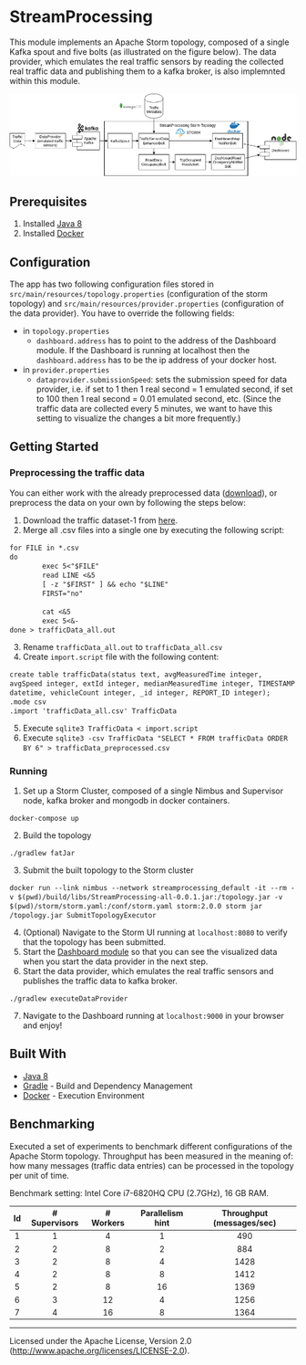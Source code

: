 # StreamProcessing
This module implements an Apache Storm topology, composed of a single Kafka spout and five bolts (as illustrated on the figure below). The data provider, which emulates the real traffic sensors by reading the collected real traffic data and publishing them to a kafka broker, is also implemnted within this module.

![topology](https://github.com/FilipRy/LiveTrafficMonitoring/blob/master/StreamProcessing/assets/live_traffic_monitoring.png)

## Prerequisites
1. Installed [Java 8](https://www.java.com/en/download/)
2. Installed [Docker](https://www.docker.com/)

## Configuration
The app has two following configuration files stored in `src/main/resources/topology.properties` (configuration of the storm topology) and `src/main/resources/provider.properties` (configuration of the data provider). You have to override the following fields:
* in `topology.properties`
    * `dashboard.address` has to point to the address of the Dashboard module. If the Dashboard is running at localhost then the `dashboard.address` has to be the ip address of your docker host.
* in `provider.properties`
    * `dataprovider.submissionSpeed`: sets the submission speed for data provider, i.e. if set to 1 then 1 real second = 1 emulated second, if set to 100 then 1 real second = 0.01 emulated second, etc. (Since the traffic data are collected every 5 minutes, we want to have this setting to visualize the changes a bit more frequently.)

## Getting Started

### Preprocessing the traffic data
You can either work with the already preprocessed data ([download](https://drive.google.com/open?id=1dK1--y0cWnALtLI6jTZvO0_3AjFhMUKd)), or preprocess the data on your own by following the steps below:

1. Download the traffic dataset-1 from [here](http://iot.ee.surrey.ac.uk:8080/datasets.html#traffic).
2. Merge all .csv files into a single one by executing the following script:
```
for FILE in *.csv
do
        exec 5<"$FILE"
        read LINE <&5 
        [ -z "$FIRST" ] && echo "$LINE"
        FIRST="no"

        cat <&5
        exec 5<&-
done > trafficData_all.out
```
3. Rename `trafficData_all.out` to `trafficData_all.csv`
4. Create `import.script` file with the following content:
```
create table trafficData(status text, avgMeasuredTime integer, avgSpeed integer, extId integer, medianMeasuredTime integer, TIMESTAMP datetime, vehicleCount integer, _id integer, REPORT_ID integer);
.mode csv
.import 'trafficData_all.csv' TrafficData
```
5. Execute `sqlite3 TrafficData < import.script`
6. Execute `sqlite3 -csv TrafficData "SELECT * FROM trafficData ORDER BY 6" > trafficData_preprocessed.csv`
### Running
1. Set up a Storm Cluster, composed of a single Nimbus and Supervisor node, kafka broker and mongodb in docker containers.
```
docker-compose up
```
2. Build the topology
```
./gradlew fatJar
```
3. Submit the built topology to the Storm cluster
```
docker run --link nimbus --network streamprocessing_default -it --rm -v $(pwd)/build/libs/StreamProcessing-all-0.0.1.jar:/topology.jar -v $(pwd)/storm/storm.yaml:/conf/storm.yaml storm:2.0.0 storm jar /topology.jar SubmitTopologyExecutor
```
4. (Optional) Navigate to the Storm UI running at `localhost:8080` to verify that the topology has been submitted.
4. Start the [Dashboard module](https://github.com/FilipRy/LiveTrafficMonitoring/tree/master/Dashboard) so that you can see the visualized data when you start the data provider in the next step.
5. Start the data provider, which emulates the real traffic sensors and publishes the traffic data to kafka broker.
```
./gradlew executeDataProvider
```
7. Navigate to the Dashboard running at `localhost:9000` in your browser and enjoy!

## Built With

* [Java 8](https://www.java.com/en/download/)
* [Gradle](https://gradle.org/) - Build and Dependency Management
* [Docker](https://www.docker.com/) - Execution Environment

## Benchmarking 

Executed a set of experiments to benchmark different configurations of the Apache Storm topology. Throughput has been measured in the meaning of: how many messages (traffic data entries) can be processed in the topology per unit of time.

Benchmark setting: Intel Core i7-6820HQ CPU (2.7GHz), 16 GB RAM.

| Id | # Supervisors | # Workers | Parallelism hint | Throughput (messages/sec) |
|:--:|:-------------:|:---------:|:----------------:|:-------------------------:|
| 1  | 1             | 4         | 1                | 490                       |
| 2  | 2             | 8         | 2                | 884                       |
| 3  | 2             | 8         | 4                | 1428                      |
| 4  | 2             | 8         | 8                | 1412                      |
| 5  | 2             | 8         | 16               | 1369                      |
| 6  | 3             | 12        | 4                | 1256                      |
| 7  | 4             | 16        | 8                | 1364                      |

------------------------
Licensed under the Apache License, Version 2.0 (http://www.apache.org/licenses/LICENSE-2.0).
